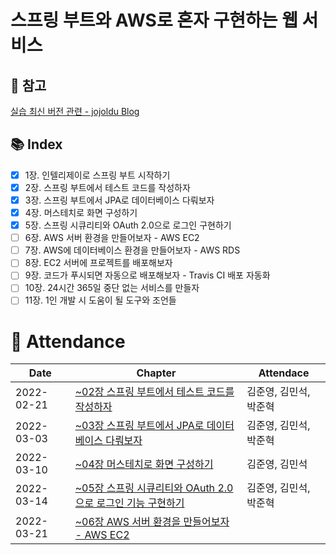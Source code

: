 # 스프링 부트와 AWS로 혼자 구현하는 웹 서비스

## 🚨 참고 
[실습 최신 버전 관련 - jojoldu Blog](https://jojoldu.tistory.com/539?category=717427)

## :books: Index
- [X] 1장. 인텔리제이로 스프링 부트 시작하기
- [X] 2장. 스프링 부트에서 테스트 코드를 작성하자
- [X] 3장. 스프링 부트에서 JPA로 데이터베이스 다뤄보자
- [X] 4장. 머스테치로 화면 구성하기
- [X] 5장. 스프링 시큐리티와 OAuth 2.0으로 로그인 구현하기
- [ ] 6장. AWS 서버 환경을 만들어보자 - AWS EC2
- [ ] 7장. AWS에 데이터베이스 환경을 만들어보자 - AWS RDS
- [ ] 8장. EC2 서버에 프로젝트를 배포해보자
- [ ] 9장. 코드가 푸시되면 자동으로 배포해보자 - Travis CI 배포 자동화
- [ ] 10장. 24시간 365일 중단 없는 서비스를 만들자
- [ ] 11장. 1인 개발 시 도움이 될 도구와 조언들

# :two_men_holding_hands: Attendance
|Date|Chapter|Attendace|
|------|---|---|
|2022-02-21|[~02장 스프링 부트에서 테스트 코드를 작성하자](https://github.com/dheldh77/groupstudy_samsung_mechatronics_euv/blob/master/vue_spring_aws/2022_02_21/2022_02_01.md)|김준영, 김민석, 박준혁|
|2022-03-03|[~03장 스프링 부트에서 JPA로 데이터베이스 다뤄보자](https://github.com/dheldh77/groupstudy_samsung_mechatronics_euv/blob/master/vue_spring_aws/2022_03_03/2022_03_03.md)|김준영, 김민석, 박준혁|
|2022-03-10|[~04장 머스테치로 화면 구성하기](https://github.com/dheldh77/groupstudy_samsung_mechatronics_euv/blob/master/vue_spring_aws/2022_03_10/2022_03_10.md)|김준영, 김민석|
|2022-03-14|[~05장 스프링 시큐리티와 OAuth 2.0으로 로그인 기능 구현하기](https://github.com/dheldh77/groupstudy_samsung_mechatronics_euv/blob/master/vue_spring_aws/2022_03_14/2022_03_14.md)|김준영, 김민석, 박준혁|
|2022-03-21|[~06장 AWS 서버 환경을 만들어보자 - AWS EC2](https://github.com/dheldh77/groupstudy_samsung_mechatronics_euv/blob/master/vue_spring_aws/2022_03_21/2022_03_21.md)||


